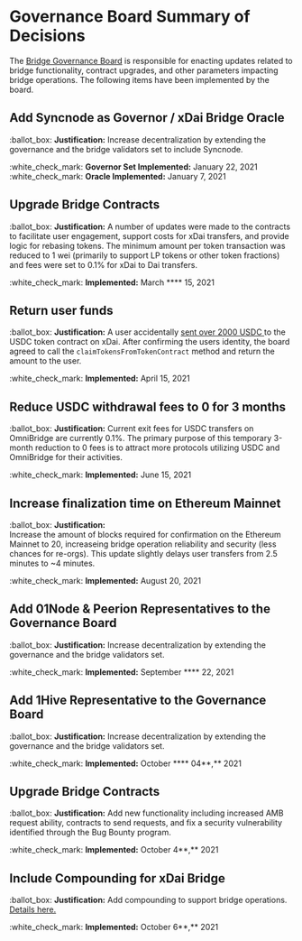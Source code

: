 # Governance Board Summary of Decisions

The [Bridge Governance Board](./#bridge-governance-board) is responsible for enacting updates related to bridge functionality, contract upgrades, and other parameters impacting bridge operations. The following items have been implemented by the board.

## Add Syncnode as Governor / xDai Bridge Oracle

:ballot\_box: **Justification:**  Increase decentralization by extending the governance and the bridge validators set to include Syncnode.

:white\_check\_mark: **Governor Set Implemented:** January 22, 2021 \
:white\_check\_mark: **Oracle Implemented:** January 7, 2021&#x20;

## Upgrade Bridge Contracts

:ballot\_box: **Justification:**  A number of updates were made to the contracts to facilitate user engagement, support costs for xDai transfers, and provide logic for rebasing tokens. The minimum amount per token transaction was reduced to 1 wei (primarily to support LP tokens or other token fractions) and fees were set to 0.1% for xDai to Dai transfers.

:white\_check\_mark: **Implemented:** March **** 15, 2021&#x20;

## **Return user funds**

:ballot\_box: **Justification:**  A user accidentally [sent over 2000 USDC ](https://blockscout.com/xdai/mainnet/tx/0x2837cd89972f2e37a1cb631e60dbb761213010fe526a089c99f48ed483f63956)to the USDC token contract on xDai. After confirming the users identity, the board agreed to call the `claimTokensFromTokenContract` method and return the amount to the user.&#x20;

:white\_check\_mark: **Implemented:** April 15, 2021

## Reduce USDC withdrawal fees to 0 for 3 months&#x20;

:ballot\_box: **Justification:** Current exit fees for USDC transfers on OmniBridge are currently 0.1%. The primary purpose of this temporary 3-month reduction to 0 fees is to attract more protocols utilizing USDC and OmniBridge for their activities.

:white\_check\_mark: **Implemented:** June 15, 2021&#x20;

## Increase finalization time on Ethereum Mainnet

:ballot\_box: **Justification:**  \
Increase the amount of blocks required for confirmation on the Ethereum Mainnet to 20, increaseing bridge operation reliability and security (less chances for re-orgs). This update slightly delays user transfers from 2.5 minutes to \~4 minutes.

:white\_check\_mark: **Implemented:** August 20, 2021&#x20;

## Add 01Node & Peerion Representatives to the Governance Board

:ballot\_box: **Justification:**  Increase decentralization by extending the governance and the bridge validators set.

:white\_check\_mark: **Implemented:** September **** 22, 2021&#x20;

## Add 1Hive Representative to the Governance Board

:ballot\_box: **Justification:**  Increase decentralization by extending the governance and the bridge validators set.

:white\_check\_mark: **Implemented:** October **** 04**,** 2021&#x20;

## Upgrade Bridge Contracts

:ballot\_box: **Justification:** Add new functionality including increased AMB request ability, contracts to send requests, and fix a security vulnerability identified through the Bug Bounty program.

:white\_check\_mark: **Implemented:** October 4**,** 2021&#x20;

## Include Compounding for xDai Bridge

:ballot\_box: **Justification:** Add compounding to support bridge operations. [Details here.](../bridges/converting-xdai-via-bridge/dai-compounding.md)

:white\_check\_mark: **Implemented:** October 6**,** 2021&#x20;
